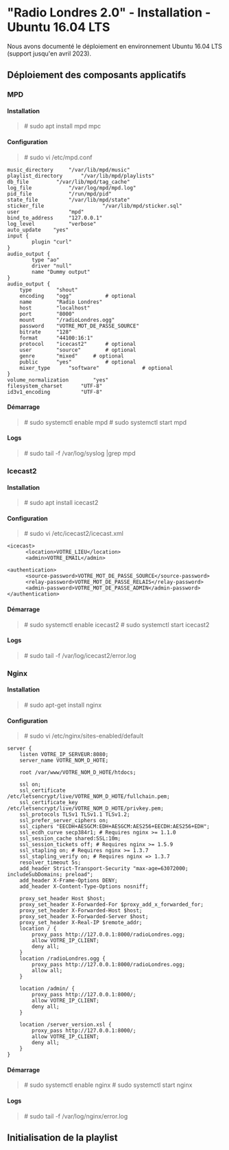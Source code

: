 # "Radio Londres 2.0" - Installation -  Ubuntu 16.04 LTS
Nous avons documenté le déploiement en environnement Ubuntu 16.04 LTS (support jusqu'en avril 2023).

## Déploiement des composants applicatifs

### MPD

#### Installation

> # sudo apt install mpd mpc

#### Configuration

> # sudo vi /etc/mpd.conf

```
music_directory		"/var/lib/mpd/music"
playlist_directory		"/var/lib/mpd/playlists"
db_file			"/var/lib/mpd/tag_cache"
log_file			"/var/log/mpd/mpd.log"
pid_file			"/run/mpd/pid"
state_file			"/var/lib/mpd/state"
sticker_file                   "/var/lib/mpd/sticker.sql"
user				"mpd"
bind_to_address		"127.0.0.1"
log_level			"verbose"
auto_update    "yes"
input {
        plugin "curl"
}
audio_output {
        type "ao"
        driver "null"
        name "Dummy output"
}
audio_output {
	type		"shout"
	encoding	"ogg"			# optional
	name		"Radio Londres"
	host		"localhost"
	port		"8000"
	mount		"/radioLondres.ogg"
	password	"VOTRE_MOT_DE_PASSE_SOURCE"
	bitrate		"128"
	format		"44100:16:1"
	protocol	"icecast2"		# optional
	user		"source"		# optional
	genre		"mixed"		# optional
	public		"yes"			# optional
	mixer_type      "software"              # optional
}
volume_normalization		"yes"
filesystem_charset		"UTF-8"
id3v1_encoding			"UTF-8"
```
#### Démarrage

> # sudo systemctl enable mpd
> # sudo systemctl start mpd

#### Logs

> # sudo tail -f /var/log/syslog |grep mpd

### Icecast2

#### Installation

> # sudo apt install icecast2

#### Configuration

> # sudo vi /etc/icecast2/icecast.xml

```
<icecast>
      <location>VOTRE_LIEU</location>
      <admin>VOTRE_EMAIL</admin>

<authentication>
      <source-password>VOTRE_MOT_DE_PASSE_SOURCE</source-password>
      <relay-password>VOTRE_MOT_DE_PASSE_RELAIS</relay-password>
      <admin-password>VOTRE_MOT_DE_PASSE_ADMIN</admin-password>
</authentication>
```

#### Démarrage

> # sudo systemctl enable icecast2
> # sudo systemctl start icecast2

#### Logs

> # sudo tail -f /var/log/icecast2/error.log

### Nginx

#### Installation

> # sudo apt-get install nginx

#### Configuration

> # sudo vi /etc/nginx/sites-enabled/default

```
server {
	listen VOTRE_IP_SERVEUR:8080;
	server_name VOTRE_NOM_D_HOTE;

	root /var/www/VOTRE_NOM_D_HOTE/htdocs;

	ssl on;
	ssl_certificate /etc/letsencrypt/live/VOTRE_NOM_D_HOTE/fullchain.pem;
	ssl_certificate_key /etc/letsencrypt/live/VOTRE_NOM_D_HOTE/privkey.pem;
	ssl_protocols TLSv1 TLSv1.1 TLSv1.2;
	ssl_prefer_server_ciphers on;
	ssl_ciphers "EECDH+AESGCM:EDH+AESGCM:AES256+EECDH:AES256+EDH";
	ssl_ecdh_curve secp384r1; # Requires nginx >= 1.1.0
	ssl_session_cache shared:SSL:10m;
	ssl_session_tickets off; # Requires nginx >= 1.5.9
	ssl_stapling on; # Requires nginx >= 1.3.7
	ssl_stapling_verify on; # Requires nginx => 1.3.7
	resolver_timeout 5s;
	add_header Strict-Transport-Security "max-age=63072000; includeSubDomains; preload";
	add_header X-Frame-Options DENY;
	add_header X-Content-Type-Options nosniff;

	proxy_set_header Host $host;
	proxy_set_header X-Forwarded-For $proxy_add_x_forwarded_for;
	proxy_set_header X-Forwarded-Host $host;
	proxy_set_header X-Forwarded-Server $host;
	proxy_set_header X-Real-IP $remote_addr;
	location / {
		proxy_pass http://127.0.0.1:8000/radioLondres.ogg;
		allow VOTRE_IP_CLIENT;
		deny all;
	}
	location /radioLondres.ogg {
		proxy_pass http://127.0.0.1:8000/radioLondres.ogg;
		allow all;
	}

	location /admin/ {
		proxy_pass http://127.0.0.1:8000/;
		allow VOTRE_IP_CLIENT;
		deny all;
	}

	location /server_version.xsl {
		proxy_pass http://127.0.0.1:8000/;
		allow VOTRE_IP_CLIENT;
		deny all;
	}
}

```

#### Démarrage

> # sudo systemctl enable nginx
> # sudo systemctl start nginx

#### Logs

> # sudo tail -f /var/log/nginx/error.log

## Initialisation de la playlist
